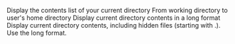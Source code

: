 Display the contents list of your current directory
From working directory to user's home directory
Display current directory contents in a long format
Display current directory contents, including hidden files (starting with .). Use the long format.
